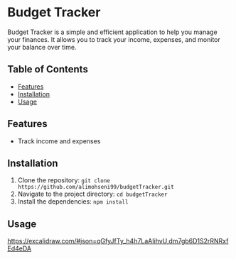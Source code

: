 # Budget Tracker

Budget Tracker is a simple and efficient application to help you manage your finances. It allows you to track your income, expenses, and monitor your balance over time.

## Table of Contents
- [Features](#features)
- [Installation](#installation)
- [Usage](#usage)

## Features
- Track income and expenses

## Installation
1. Clone the repository: `git clone https://github.com/alimohseni99/budgetTracker.git`
2. Navigate to the project directory: `cd budgetTracker`
3. Install the dependencies: `npm install`

## Usage





https://excalidraw.com/#json=qGfyJfTy_h4h7LaAIihvU,dm7gb6D1S2rRNRxfEd4eDA
